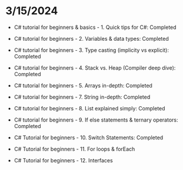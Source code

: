 # 3/15/2024
- C# tutorial for beginners & basics - 1. Quick tips for C#: Completed

- C# tutorial for beginners - 2. Variables & data types: Completed

- C# tutorial for beginners - 3. Type casting (implicity vs explicit): Completed

- C# tutorial for beginners - 4. Stack vs. Heap (Compiler deep dive): Completed

- C# tutorial for beginners - 5. Arrays in-depth: Completed

- C# tutorial for beginners - 7. String in-depth: Completed

- C# tutorial for beginners - 8. List explained simply: Completed

- C# tutorial for beginners - 9. If else statements & ternary operators: Completed

- C# Tutorial for beginners - 10. Switch Statements: Completed

- C# Tutorial for beginners - 11. For loops & forEach

- C# Tutorial for beginners - 12. Interfaces